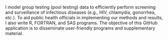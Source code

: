 I model group testing (pool testing) data to efficiently perform screening and surveillance of infectious diseases (e.g., HIV, chlamydia, gonorrhea, etc.). To aid public health officials in implementing our methods and results, I also write R, FORTRAN, and SAS programs. The objective of this GitHub application is to disseminate user-friendly programs and supplementary material.
